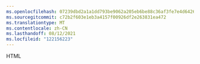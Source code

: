 ```yaml
---
ms.openlocfilehash: 07239dbd2a1a1dd793be9062a205eb6be88c36af3fe7e4d6426aea45aa253815
ms.sourcegitcommit: c72b2f603e1eb3a4157f00926df2e263831ea472
ms.translationtype: MT
ms.contentlocale: zh-CN
ms.lasthandoff: 08/12/2021
ms.locfileid: "122156223"
---
```

HTML